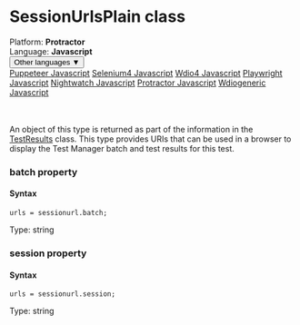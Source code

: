 # SessionUrlsPlain class
<div class='platform-bar-container-div'><div class='platform-bar-div'>Platform:  <b> Protractor</b>
</div><div class='platform-bar-div'>Language: <b>Javascript</b></div><div class='dropdown-button-container-div'><button class='sdk-language-dropdown-button'>Other languages ▼</button><div class='dropdown-content'>
<a href='../../puppeteer/javascript/sessionurlsplain'>Puppeteer Javascript</a>
<a href='../../selenium4/javascript/sessionurlsplain'>Selenium4 Javascript</a>
<a href='../../wdio4/javascript/sessionurlsplain'>Wdio4 Javascript</a>
<a href='../../playwright/javascript/sessionurlsplain'>Playwright Javascript</a>
<a href='../../nightwatch/javascript/sessionurlsplain'>Nightwatch Javascript</a>
<a href='../../protractor/javascript/sessionurlsplain'>Protractor Javascript</a>
<a href='../../wdiogeneric/javascript/sessionurlsplain'>Wdiogeneric Javascript</a>
</div></div><br /><br /></div>




An object of this type is returned as part of the information in the [TestResults](./testresults) class. This type provides URIs that can be used in a browser to display the Test Manager batch and test results for this test.


### batch property
#### Syntax


    urls = sessionurl.batch;
    

Type: string

### session property
#### Syntax


    urls = sessionurl.session;
    

Type: string
